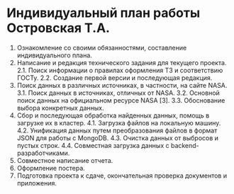 # Индивидуальный план работы Островская Т.А.
1.	Ознакомление со своими обязанностями, составление индивидуального плана.
2.	Написание и редакция технического задания для текущего проекта.
2.1.	Поиск информации о правилах оформления ТЗ и соответствию ГОСТу.
2.2.	Создание первой версии и последующая редакция.
3.	Поиск данных в различных источниках, в частности, на сайте NASA.
3.1.	Поиск данных в источниках, отличных от NASA.
3.2.	Основной поиск данных на официальном ресурсе NASA [3].
3.3.	Обоснование выбора конкретных данных.
4.	Сбор и последующая обработка найденных данных, помощь в загрузке их в кластер.
4.1.	Загрузка файлов на локальную машину.
4.2.	Унификация данных путем преобразования файлов в формат JSON для работы с MongoDB.
4.3.	Очистка данных от выбросов и пустых строк.
4.4.	Совместная загрузка данных с backend-разработчиками.
5.	Совместное написание отчета.
6.	Оформление постера.
7.	Подготовка проекта к сдаче, окончательная проверка документов и приложения.
